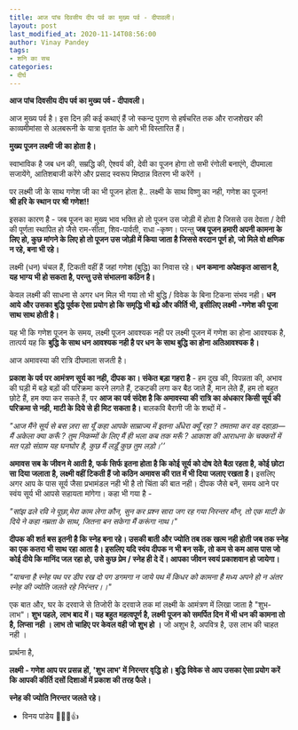 ```yaml
---
title: आज पांच दिवसीय दीप पर्व का मुख्य पर्व - दीपावली।
layout: post
last_modified_at: 2020-11-14T08:56:00
author: Vinay Pandey
tags:
- शनि का सच
categories:
- दीर्घ
---
```

**आज पांच दिवसीय दीप पर्व का मुख्य पर्व - दीपावली।**

आज मुख्य पर्व है। इस दिन क़ी कई कथाएं हैं जो स्कन्द पुराण से हर्षचरित तक और राजशेखर की काव्यमीमांसा से अलबरूनी के यात्रा वृतांत के आगे भी विस्तारित हैं। 

**मुख्य पूजन लक्ष्मी जी का होता है।**

स्वाभाविक है जब धन की, सम्रद्धि की, ऐश्वर्य की, देवी का पूजन होगा तो सभी रंगोली बनाएंगे, दीपमाला सजायेंगे, आतिशबाजी करेंगे और प्रसाद स्वरूप मिष्ठान्न वितरण भी करेंगें ।

पर लक्ष्मी जी के साथ गणेश जी का भी पूजन होता है.. लक्ष्मी के साथ विष्णु का नही, गणेश का पूजन!  
**श्री हरि के स्थान पर श्री गणेश!!**

इसका कारण है - जब पूजन का मुख्य भाव भक्ति हो तो पूजन उस जोड़ी में होता है जिससे उस देवता / देवी की पूर्णता स्थापित हो  जैसे राम-सीता, शिव-पार्वती, राधा -कृष्ण। परन्तु **जब पूजन हमारी अपनी कामना के लिए हो, कुछ मांगने के लिए हो तो पूजन उस जोड़ी में किया जाता है जिससे वरदान पूर्ण हो, जो मिले वो क्षणिक न रहे, बना भी रहे।**

लक्ष्मी (धन) चंचल हैं, टिकती वहीं हैं जहां गणेश (बुद्धि) का निवास रहे। **धन कमाना अपेक्षकृत आसान है, यह भाग्य भी हो सकता है, परन्तु उसे संभालना कठिन है।** 

केवल लक्ष्मी की साधना से अगर धन मिल भी गया तो भी बुद्धि / विवेक के बिना टिकना संभव नही। **धन आये और उसका बुद्धि पूर्वक ऐसा प्रयोग हो कि समृद्धि भी बढ़े और कीर्ति भी, इसीलिए लक्ष्मी -गणेश की पूजा साथ साथ होती है।**

यह भी कि गणेश पूजन के समय, लक्ष्मी पूजन आवश्यक नही पर लक्ष्मी पूजन में गणेश का होना आवश्यक है, तात्पर्य यह कि **बुद्धि के साथ धन आवश्यक नही है पर धन के साथ बुद्धि का होना अतिआवश्यक है।** 

आज अमावस्या की रात्रि दीपमाला सजती है। 

**प्रकाश के पर्व पर आमंत्रण सूर्य का नही, दीपक का। संकेत बड़ा गहरा है** - हम दुख की, विपन्नता की, अभाव की घड़ी में बड़े बड़ों की परिक्रमा करने लगते हैं, टकटकी लगा कर बैठ जाते हैं, मान लेते हैं, हम तो बहुत छोटे हैं, हम क्या कर सकते हैं, पर **आज का पर्व संदेश है कि अमावस्या की रात्रि का अंधकार किसी सूर्य की परिक्रमा से नही, माटी के दिये से ही मिट सकता है।** बालकवि बैरागी जी के शब्दों में -

*"आज मैंने सूर्य से बस ज़रा सा यूँ कहा*
*आपके साम्राज्य में इतना अँधेरा क्यूँ रहा ?*
*तमतमा कर वह दहाड़ा— मैं अकेला क्या करूँ ?*
*तुम निकम्मों के लिए मैं ही भला कब तक मरूँ ?*
*आकाश की आराधना के चक्करों में मत पड़ो*
*संग्राम यह घनघोर है, कुछ मैं लड़ूँ कुछ तुम लड़ो।’’*

**अमावस सब के जीवन मे आती है, फर्क सिर्फ इतना होता है कि कोई सूर्य को दोष देते बैठा रहता है, कोई छोटा सा दिया जलाता है, लक्ष्मी वहीं टिकती हैं जो कठिन अमावस की रात में भी दिया जलाए रखता है।** इसलिए अगर आप के पास सूर्य जैसा प्रभामंडल नही भी है तो चिंता की बात नही। दीपक जैसे बनें, समय आने पर स्वंय सूर्य भी आपसे सहायता मांगेगा। कहा भी गया है - 

*"सांझ ढले रवि ने पूछा,मेरा काम लेगा कौन,*
*सुन कर प्रश्न सारा जग रह गया निरन्तर मौन,*
*तो एक माटी के दिये ने कहा नम्रता के साथ,* 
*जितना बन सकेगा मैं करूंगा नाथ।"*

 **दीपक की शर्त बस इतनी है कि स्नेह बना रहे। उसकी बाती और ज्योति तब तक खत्म नही होती जब तक स्नेह का एक कतरा भी साथ रहा आता है। इसलिए यदि स्वंय दीपक न भी बन सकें, तो कम से कम आस पास जो कोई दीये कि मानिंद जल रहा हो, उसे कुछ प्रेम / स्नेह ही दे दें। आपका जीवन स्वयं प्रकाशवान हो जायेगा।**

*"याचना है स्नेह पथ पर डीप रख दो*
*पग डगमगा न जाये पथ में किधर को*
*कामना है मध्य अपने हो न अंतर*
*स्नेह की ज्योति जलते रहे निरंन्तर।।"*

एक बात और, घर के दरवाजे से तिजोरी के दरवाजे तक मां लक्ष्मी के आमंत्रण में लिखा जाता है "शुभ-लाभ"। **शुभ पहले, लाभ बाद में। यह बहुत महत्वपूर्ण है, लक्ष्मी पूजन को समर्पित दिन में भी धन की कामना तो है, लिप्सा नही । लाभ तो चाहिए पर केवल वही जो शुभ हो ।** जो अशुभ है, अपवित्र है, उस लाभ की चाहत नही ।

प्रार्थना है, 

**लक्ष्मी - गणेश आप पर प्रसन्न हों, 'शुभ लाभ' में निरन्तर वृद्धि हो। बुद्धि विवेक से आप उसका ऐसा प्रयोग करें कि आपकी कीर्ति दसों दिशाओं में प्रकाश की तरह फैले।**

**स्नेह की ज्योति निरन्तर जलते रहे।**

- विनय पांडेय
🙏🌷🌷👍


